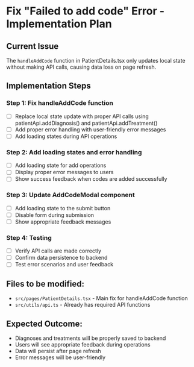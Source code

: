 # Fix "Failed to add code" Error - Implementation Plan

## Current Issue
The `handleAddCode` function in PatientDetails.tsx only updates local state without making API calls, causing data loss on page refresh.

## Implementation Steps

### Step 1: Fix handleAddCode function
- [ ] Replace local state update with proper API calls using patientApi.addDiagnosis() and patientApi.addTreatment()
- [ ] Add proper error handling with user-friendly error messages
- [ ] Add loading states during API operations

### Step 2: Add loading states and error handling
- [ ] Add loading state for add operations
- [ ] Display proper error messages to users
- [ ] Show success feedback when codes are added successfully

### Step 3: Update AddCodeModal component
- [ ] Add loading state to the submit button
- [ ] Disable form during submission
- [ ] Show appropriate feedback messages

### Step 4: Testing
- [ ] Verify API calls are made correctly
- [ ] Confirm data persistence to backend
- [ ] Test error scenarios and user feedback

## Files to be modified:
- `src/pages/PatientDetails.tsx` - Main fix for handleAddCode function
- `src/utils/api.ts` - Already has required API functions

## Expected Outcome:
- Diagnoses and treatments will be properly saved to backend
- Users will see appropriate feedback during operations
- Data will persist after page refresh
- Error messages will be user-friendly
